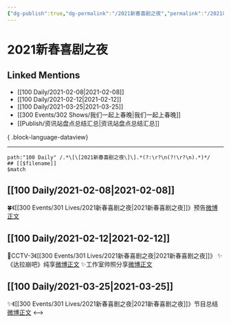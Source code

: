 ```yaml
---
{"dg-publish":true,"dg-permalink":"/2021新春喜剧之夜","permalink":"/2021新春喜剧之夜/","created":"2023-04-08T22:23:59.000+08:00","updated":"2023-08-24T18:33:49.618+08:00"}
---
```


# 2021新春喜剧之夜

## Linked Mentions
- [[100 Daily/2021-02-08\|2021-02-08]]
- [[100 Daily/2021-02-12\|2021-02-12]]
- [[100 Daily/2021-03-25\|2021-03-25]]
- [[300 Events/302 Shows/我们一起上春晚\|我们一起上春晚]]
- [[Publish/资讯站盘点总结汇总\|资讯站盘点总结汇总]]

{ .block-language-dataview}

---

```expander
path:"100 Daily" /.*\[\[2021新春喜剧之夜\]\].*(?:\r?\n(?!\r?\n).*)*/
## [[$filename]]
$match
```
## [[100 Daily/2021-02-08\|2021-02-08]]
🍀《[[300 Events/301 Lives/2021新春喜剧之夜\|2021新春喜剧之夜]]》预告[微博正文](https://m.weibo.cn/6466290670/4602420045290543)
## [[100 Daily/2021-02-12\|2021-02-12]]
🌟CCTV-3《[[300 Events/301 Lives/2021新春喜剧之夜\|2021新春喜剧之夜]]》
✨《达拉崩吧》纯享[微博正文](https://m.weibo.cn/6466290670/4603871245112009)
✨工作室帅照分享[微博正文](https://m.weibo.cn/6466290670/4603881932195141)
## [[100 Daily/2021-03-25\|2021-03-25]]
✨《[[300 Events/301 Lives/2021新春喜剧之夜\|2021新春喜剧之夜]]》节目总结[微博正文](https://m.weibo.cn/6466290670/4618755743685229)
<-->